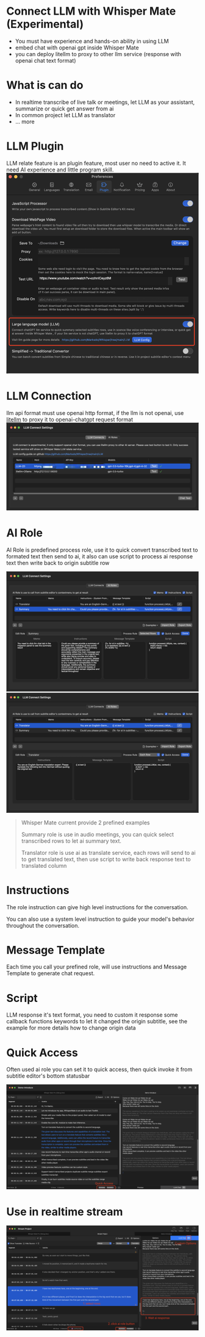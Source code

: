 # Connect LLM with Whisper Mate (Experimental) 
- You must have experience and hands-on ability in using LLM
- embed chat with openai gpt inside Whisper Mate
- you can deploy litellm to proxy to other llm service (response with openai chat text format)

# What is can do
- In realtime transcribe of live talk or meetings, let LLM as your assistant, summarize or quick get answer from ai
- In common project let LLM as translator
- ... more


# LLM Plugin
LLM relate feature is an plugin feature, most user no need to active it. It need AI experience and little program skill.
![plugin](plugin.png)


# LLM Connection
llm api format must use openai http format, if the llm is not openai, use [litellm](https://github.com/BerriAI/litellm) to proxy it to openai-chatgpt request format
![connect](connect.png)

# AI Role
AI Role is predefined process role, use it to quick convert transcribed text to formated text then send to ai, it also can use script to process ai response text then write back to origin subtitle row

![role_summary](role_summary.png)
![role_translator](role_translator.png)

> Whisper Mate current provide 2 prefined examples
> 
> Summary role is use in audio meetings, you can quick select transcribed rows to let ai summary text. 
> 
> Translator role is use ai as translate service, each rows will send to ai to get translated text, then use script to write back response text to translated column

# Instructions
The role instruction can give high level instructions for the conversation.

You can also use a system level instruction to guide your model's behavior throughout the conversation. 

# Message Template
Each time you call your prefined role, will use instructions and Message Template to generate chat request.

# Script
LLM response it's text format, you need to custom it response some callback functions keywords to let it changed the origin subtitle, see the example for more details how to change origin data


# Quick Access
Often used ai role you can set it to quick access, then quick invoke it from subtitle editor's bottom statusbar

![quickaccess](quickaccess.png)

# Use in realtime stream 
![streamllm](streamllm.png)
